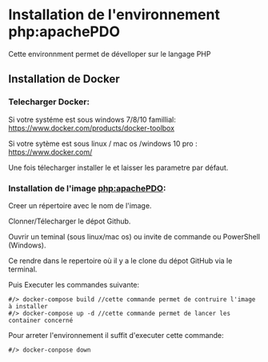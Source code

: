 # Installation de l'environnement php:apachePDO
Cette environnment permet de dévelloper sur le langage PHP
## Installation de Docker
### Telecharger Docker:

  Si votre systéme est sous windows 7/8/10 famillial: https://www.docker.com/products/docker-toolbox
  
  Si votre sytème est sous linux / mac os /windows 10 pro : https://www.docker.com/
  
  Une fois télecharger installer le et laisser les parametre par défaut.
  
### Installation de l'image <php:apachePDO>:
  
  Creer un répertoire avec le nom de l'image.
  
  Clonner/Télecharger le dépot Github.
  
  Ouvrir un teminal (sous linux/mac os) ou invite de commande ou PowerShell (Windows).
  
  Ce rendre dans le repertoire où il y a le clone du dépot GitHub via le terminal.
  
  Puis Executer les commandes suivante:
  
  ```
  #/> docker-compose build //cette commande permet de contruire l'image à installer
  #/> docker-compose up -d //cette commande permet de lancer les container concerné
  ```
  
  Pour arreter l'environnement il suffit d'executer cette commande:
  
  ```
  #/> docker-conpose down
  ```
